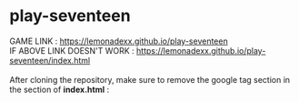 # play-seventeen  

GAME LINK : https://lemonadexx.github.io/play-seventeen <br/>
IF ABOVE LINK DOESN'T WORK : https://lemonadexx.github.io/play-seventeen/index.html
<br/>
<br/>
After cloning the repository, make sure to remove the google tag section in the **<HEAD></HEAD>** section of __index.html__ : 


 <script async src="https://www.googletagmanager.com/gtag/js?id=UA-163775753-1"></script><br/>
  <script><br/>
    window.dataLayer = window.dataLayer || [];<br/>
    function gtag(){dataLayer.push(arguments);}<br/>
    gtag('js', new Date());<br/>
    gtag('config', 'UA-163775753-1');<br/>
  </script>
